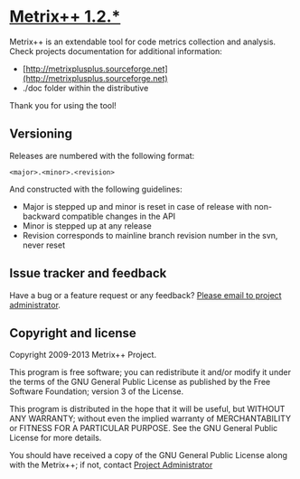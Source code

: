 # [Metrix++ 1.2.*](http://metrixplusplus.sourceforge.net)

Metrix++ is an extendable tool for code metrics collection and analysis.
Check projects documentation for additional information:

* [http://metrixplusplus.sourceforge.net](http://metrixplusplus.sourceforge.net)
* ./doc folder within the distributive

Thank you for using the tool!



## Versioning

Releases are numbered with the following format:

`<major>.<minor>.<revision>`

And constructed with the following guidelines:

* Major is stepped up and minor is reset in case of release with non-backward compatible changes in the API
* Minor is stepped up at any release
* Revision corresponds to mainline branch revision number in the svn, never reset



## Issue tracker and feedback 

Have a bug or a feature request or any feedback? [Please email to project administrator](mailto:mailto:avkonst@users.sourceforge.net).



## Copyright and license

Copyright 2009-2013 Metrix++ Project.

This program is free software; you can redistribute it and/or modify it under the terms of the GNU General Public License as published by the Free Software Foundation; version 3 of the License.

This program is distributed in the hope that it will be useful, but WITHOUT ANY WARRANTY; without even the implied warranty of MERCHANTABILITY or FITNESS FOR A PARTICULAR PURPOSE. See the GNU General Public License for more details.

You should have received a copy of the GNU General Public License along with the Metrix++; if not, contact [Project Administrator](mailto:mailto:avkonst@users.sourceforge.net)

